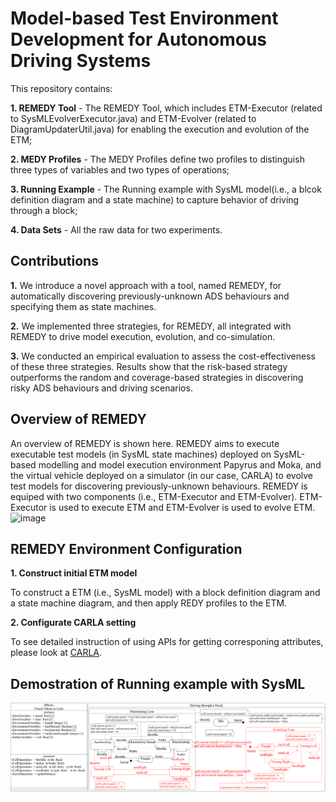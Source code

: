 # Model-based Test Environment Development for Autonomous Driving Systems

This repository contains:

**1. REMEDY Tool** -  The REMEDY Tool, which includes ETM-Executor (related to SysMLEvolverExecutor.java)  and ETM-Evolver (related to DiagramUpdaterUtil.java) for enabling the execution and evolution of the ETM;

**2. MEDY Profiles** - The MEDY Profiles define two profiles to distinguish three types of variables and two types of operations;

**3. Running Example** - The Running example with SysML model(i.e., a blcok definition diagram and a state machine) to capture behavior of driving through a block;

**4. Data Sets** - All the raw data for two experiments.

## Contributions ##
**1.** We introduce a novel approach with a tool, named REMEDY, for automatically discovering previously-unknown ADS behaviours and specifying them as state machines.

**2.** We implemented three strategies, for REMEDY, all integrated with REMEDY to drive model execution, evolution, and co-simulation.

**3.** We conducted an empirical evaluation to assess the cost-effectiveness of these three strategies. Results show that the risk-based strategy outperforms the random and
coverage-based strategies in discovering risky ADS behaviours and driving scenarios.

## Overview of REMEDY ##
An overview of REMEDY is shown here. REMEDY aims to execute executable test models (in SysML state machines) deployed on SysML-based modelling and model execution environment Papyrus and
Moka, and the virtual vehicle deployed on a simulator (in our case, CARLA) to evolve test models for discovering previously-unknown behaviours. REMEDY is equiped with two components (i.e., ETM-Executor
and ETM-Evolver). ETM-Executor is used to execute ETM and ETM-Evolver is used to evolve ETM.
![image](https://github.com/ChaoTan201/Evolver-Repository/blob/main/Overview%20of%20REMEDY/Overview%20of%20framework.png)

## REMEDY Environment Configuration ##
**1. Construct initial ETM model**

To construct a ETM (i.e., SysML model) with a block definition diagram and a state machine diagram, and then apply REDY profiles to the ETM.

**2. Configurate CARLA setting**

To see detailed instruction of using APIs for getting corresponing attributes, please look at [CARLA](https://carla.readthedocs.io/en/latest/python_api).

## Demostration of Running example with SysML ##
![image](https://github.com/ABCRepository/Repository/blob/main/Running%20example%20SysML%20model/running%20example.png)

